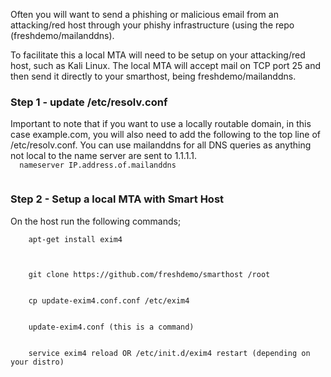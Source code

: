 Often you will want to send a phishing or malicious email from an attacking/red host through your phishy infrastructure (using the repo (freshdemo/mailanddns).

To facilitate this a local MTA will need to be setup on your attacking/red host, such as Kali Linux. The local MTA will accept mail on TCP port 25 and then send it directly to your smarthost, being freshdemo/mailanddns.

<h3>Step 1 - update /etc/resolv.conf</h3>
Important to note that if you want to use a locally routable domain, in this case example.com, you will also need to add the following to the top line of /etc/resolv.conf. You can use mailanddns for all DNS queries as anything not local to the name server are sent to 1.1.1.1.

<code>
  nameserver IP.address.of.mailanddns
                 </code>

<h3>Step 2 - Setup a local MTA with Smart Host</h3>
On the host run the following commands;
<br>
<code>
    apt-get install exim4<br>
  </code><br>
  <code>
    git clone https://github.com/freshdemo/smarthost /root
  </code><br>
  <code>
    cp update-exim4.conf.conf /etc/exim4
  </code><br>
  <code>
    update-exim4.conf (this is a command)
  </code><br>
  <code>
    service exim4 reload OR /etc/init.d/exim4 restart (depending on your distro)
  </code><br>

